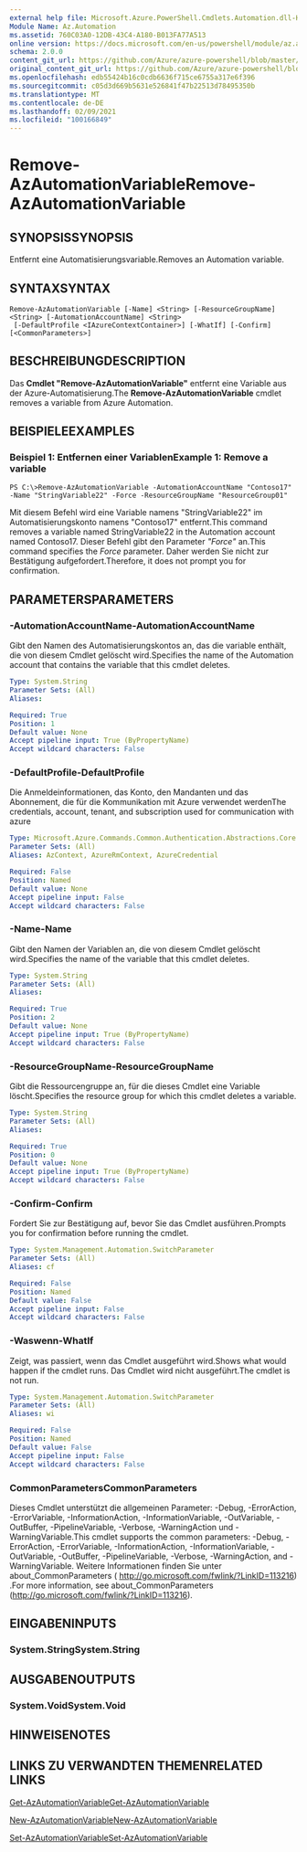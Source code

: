 ```yaml
---
external help file: Microsoft.Azure.PowerShell.Cmdlets.Automation.dll-Help.xml
Module Name: Az.Automation
ms.assetid: 760C03A0-12DB-43C4-A180-B013FA77A513
online version: https://docs.microsoft.com/en-us/powershell/module/az.automation/remove-azautomationvariable
schema: 2.0.0
content_git_url: https://github.com/Azure/azure-powershell/blob/master/src/Automation/Automation/help/Remove-AzAutomationVariable.md
original_content_git_url: https://github.com/Azure/azure-powershell/blob/master/src/Automation/Automation/help/Remove-AzAutomationVariable.md
ms.openlocfilehash: edb55424b16c0cdb6636f715ce6755a317e6f396
ms.sourcegitcommit: c05d3d669b5631e526841f47b22513d78495350b
ms.translationtype: MT
ms.contentlocale: de-DE
ms.lasthandoff: 02/09/2021
ms.locfileid: "100166849"
---
```

# <span data-ttu-id="b0e30-101">Remove-AzAutomationVariable</span><span class="sxs-lookup"><span data-stu-id="b0e30-101">Remove-AzAutomationVariable</span></span>

## <span data-ttu-id="b0e30-102">SYNOPSIS</span><span class="sxs-lookup"><span data-stu-id="b0e30-102">SYNOPSIS</span></span>
<span data-ttu-id="b0e30-103">Entfernt eine Automatisierungsvariable.</span><span class="sxs-lookup"><span data-stu-id="b0e30-103">Removes an Automation variable.</span></span>

## <span data-ttu-id="b0e30-104">SYNTAX</span><span class="sxs-lookup"><span data-stu-id="b0e30-104">SYNTAX</span></span>

```
Remove-AzAutomationVariable [-Name] <String> [-ResourceGroupName] <String> [-AutomationAccountName] <String>
 [-DefaultProfile <IAzureContextContainer>] [-WhatIf] [-Confirm] [<CommonParameters>]
```

## <span data-ttu-id="b0e30-105">BESCHREIBUNG</span><span class="sxs-lookup"><span data-stu-id="b0e30-105">DESCRIPTION</span></span>
<span data-ttu-id="b0e30-106">Das **Cmdlet "Remove-AzAutomationVariable"** entfernt eine Variable aus der Azure-Automatisierung.</span><span class="sxs-lookup"><span data-stu-id="b0e30-106">The **Remove-AzAutomationVariable** cmdlet removes a variable from Azure Automation.</span></span>

## <span data-ttu-id="b0e30-107">BEISPIELE</span><span class="sxs-lookup"><span data-stu-id="b0e30-107">EXAMPLES</span></span>

### <span data-ttu-id="b0e30-108">Beispiel 1: Entfernen einer Variablen</span><span class="sxs-lookup"><span data-stu-id="b0e30-108">Example 1: Remove a variable</span></span>
```
PS C:\>Remove-AzAutomationVariable -AutomationAccountName "Contoso17" -Name "StringVariable22" -Force -ResourceGroupName "ResourceGroup01"
```

<span data-ttu-id="b0e30-109">Mit diesem Befehl wird eine Variable namens "StringVariable22" im Automatisierungskonto namens "Contoso17" entfernt.</span><span class="sxs-lookup"><span data-stu-id="b0e30-109">This command removes a variable named StringVariable22 in the Automation account named Contoso17.</span></span>
<span data-ttu-id="b0e30-110">Dieser Befehl gibt den Parameter *"Force"* an.</span><span class="sxs-lookup"><span data-stu-id="b0e30-110">This command specifies the *Force* parameter.</span></span>
<span data-ttu-id="b0e30-111">Daher werden Sie nicht zur Bestätigung aufgefordert.</span><span class="sxs-lookup"><span data-stu-id="b0e30-111">Therefore, it does not prompt you for confirmation.</span></span>

## <span data-ttu-id="b0e30-112">PARAMETERS</span><span class="sxs-lookup"><span data-stu-id="b0e30-112">PARAMETERS</span></span>

### <span data-ttu-id="b0e30-113">-AutomationAccountName</span><span class="sxs-lookup"><span data-stu-id="b0e30-113">-AutomationAccountName</span></span>
<span data-ttu-id="b0e30-114">Gibt den Namen des Automatisierungskontos an, das die variable enthält, die von diesem Cmdlet gelöscht wird.</span><span class="sxs-lookup"><span data-stu-id="b0e30-114">Specifies the name of the Automation account that contains the variable that this cmdlet deletes.</span></span>

```yaml
Type: System.String
Parameter Sets: (All)
Aliases:

Required: True
Position: 1
Default value: None
Accept pipeline input: True (ByPropertyName)
Accept wildcard characters: False
```

### <span data-ttu-id="b0e30-115">-DefaultProfile</span><span class="sxs-lookup"><span data-stu-id="b0e30-115">-DefaultProfile</span></span>
<span data-ttu-id="b0e30-116">Die Anmeldeinformationen, das Konto, den Mandanten und das Abonnement, die für die Kommunikation mit Azure verwendet werden</span><span class="sxs-lookup"><span data-stu-id="b0e30-116">The credentials, account, tenant, and subscription used for communication with azure</span></span>

```yaml
Type: Microsoft.Azure.Commands.Common.Authentication.Abstractions.Core.IAzureContextContainer
Parameter Sets: (All)
Aliases: AzContext, AzureRmContext, AzureCredential

Required: False
Position: Named
Default value: None
Accept pipeline input: False
Accept wildcard characters: False
```

### <span data-ttu-id="b0e30-117">-Name</span><span class="sxs-lookup"><span data-stu-id="b0e30-117">-Name</span></span>
<span data-ttu-id="b0e30-118">Gibt den Namen der Variablen an, die von diesem Cmdlet gelöscht wird.</span><span class="sxs-lookup"><span data-stu-id="b0e30-118">Specifies the name of the variable that this cmdlet deletes.</span></span>

```yaml
Type: System.String
Parameter Sets: (All)
Aliases:

Required: True
Position: 2
Default value: None
Accept pipeline input: True (ByPropertyName)
Accept wildcard characters: False
```

### <span data-ttu-id="b0e30-119">-ResourceGroupName</span><span class="sxs-lookup"><span data-stu-id="b0e30-119">-ResourceGroupName</span></span>
<span data-ttu-id="b0e30-120">Gibt die Ressourcengruppe an, für die dieses Cmdlet eine Variable löscht.</span><span class="sxs-lookup"><span data-stu-id="b0e30-120">Specifies the resource group for which this cmdlet deletes a variable.</span></span>

```yaml
Type: System.String
Parameter Sets: (All)
Aliases:

Required: True
Position: 0
Default value: None
Accept pipeline input: True (ByPropertyName)
Accept wildcard characters: False
```

### <span data-ttu-id="b0e30-121">-Confirm</span><span class="sxs-lookup"><span data-stu-id="b0e30-121">-Confirm</span></span>
<span data-ttu-id="b0e30-122">Fordert Sie zur Bestätigung auf, bevor Sie das Cmdlet ausführen.</span><span class="sxs-lookup"><span data-stu-id="b0e30-122">Prompts you for confirmation before running the cmdlet.</span></span>

```yaml
Type: System.Management.Automation.SwitchParameter
Parameter Sets: (All)
Aliases: cf

Required: False
Position: Named
Default value: False
Accept pipeline input: False
Accept wildcard characters: False
```

### <span data-ttu-id="b0e30-123">-Waswenn</span><span class="sxs-lookup"><span data-stu-id="b0e30-123">-WhatIf</span></span>
<span data-ttu-id="b0e30-124">Zeigt, was passiert, wenn das Cmdlet ausgeführt wird.</span><span class="sxs-lookup"><span data-stu-id="b0e30-124">Shows what would happen if the cmdlet runs.</span></span>
<span data-ttu-id="b0e30-125">Das Cmdlet wird nicht ausgeführt.</span><span class="sxs-lookup"><span data-stu-id="b0e30-125">The cmdlet is not run.</span></span>

```yaml
Type: System.Management.Automation.SwitchParameter
Parameter Sets: (All)
Aliases: wi

Required: False
Position: Named
Default value: False
Accept pipeline input: False
Accept wildcard characters: False
```

### <span data-ttu-id="b0e30-126">CommonParameters</span><span class="sxs-lookup"><span data-stu-id="b0e30-126">CommonParameters</span></span>
<span data-ttu-id="b0e30-127">Dieses Cmdlet unterstützt die allgemeinen Parameter: -Debug, -ErrorAction, -ErrorVariable, -InformationAction, -InformationVariable, -OutVariable, -OutBuffer, -PipelineVariable, -Verbose, -WarningAction und -WarningVariable.</span><span class="sxs-lookup"><span data-stu-id="b0e30-127">This cmdlet supports the common parameters: -Debug, -ErrorAction, -ErrorVariable, -InformationAction, -InformationVariable, -OutVariable, -OutBuffer, -PipelineVariable, -Verbose, -WarningAction, and -WarningVariable.</span></span> <span data-ttu-id="b0e30-128">Weitere Informationen finden Sie unter about_CommonParameters ( http://go.microsoft.com/fwlink/?LinkID=113216) .</span><span class="sxs-lookup"><span data-stu-id="b0e30-128">For more information, see about_CommonParameters (http://go.microsoft.com/fwlink/?LinkID=113216).</span></span>

## <span data-ttu-id="b0e30-129">EINGABEN</span><span class="sxs-lookup"><span data-stu-id="b0e30-129">INPUTS</span></span>

### <span data-ttu-id="b0e30-130">System.String</span><span class="sxs-lookup"><span data-stu-id="b0e30-130">System.String</span></span>

## <span data-ttu-id="b0e30-131">AUSGABEN</span><span class="sxs-lookup"><span data-stu-id="b0e30-131">OUTPUTS</span></span>

### <span data-ttu-id="b0e30-132">System.Void</span><span class="sxs-lookup"><span data-stu-id="b0e30-132">System.Void</span></span>

## <span data-ttu-id="b0e30-133">HINWEISE</span><span class="sxs-lookup"><span data-stu-id="b0e30-133">NOTES</span></span>

## <span data-ttu-id="b0e30-134">LINKS ZU VERWANDTEN THEMEN</span><span class="sxs-lookup"><span data-stu-id="b0e30-134">RELATED LINKS</span></span>

[<span data-ttu-id="b0e30-135">Get-AzAutomationVariable</span><span class="sxs-lookup"><span data-stu-id="b0e30-135">Get-AzAutomationVariable</span></span>](./Get-AzAutomationVariable.md)

[<span data-ttu-id="b0e30-136">New-AzAutomationVariable</span><span class="sxs-lookup"><span data-stu-id="b0e30-136">New-AzAutomationVariable</span></span>](./New-AzAutomationVariable.md)

[<span data-ttu-id="b0e30-137">Set-AzAutomationVariable</span><span class="sxs-lookup"><span data-stu-id="b0e30-137">Set-AzAutomationVariable</span></span>](./Set-AzAutomationVariable.md)


